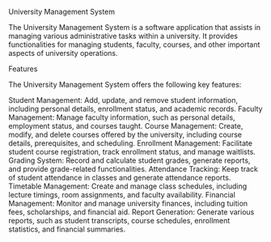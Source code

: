 University Management System

The University Management System is a software application that assists in managing various administrative tasks within a university. It provides functionalities for managing students, faculty, courses, and other important aspects of university operations.

Features

The University Management System offers the following key features:

Student Management: Add, update, and remove student information, including personal details, enrollment status, and academic records.
Faculty Management: Manage faculty information, such as personal details, employment status, and courses taught.
Course Management: Create, modify, and delete courses offered by the university, including course details, prerequisites, and scheduling.
Enrollment Management: Facilitate student course registration, track enrollment status, and manage waitlists.
Grading System: Record and calculate student grades, generate reports, and provide grade-related functionalities.
Attendance Tracking: Keep track of student attendance in classes and generate attendance reports.
Timetable Management: Create and manage class schedules, including lecture timings, room assignments, and faculty availability.
Financial Management: Monitor and manage university finances, including tuition fees, scholarships, and financial aid.
Report Generation: Generate various reports, such as student transcripts, course schedules, enrollment statistics, and financial summaries.
